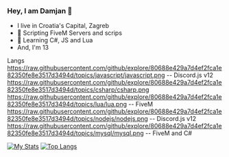 ### Hey, I am Damjan 👋

- I live in Croatia's Capital, Zagreb
- 🔭 Scripting FiveM Servers and scrips
- 🌱 Learning C#, JS and Lua
- And, I'm 13 

Langs
https://raw.githubusercontent.com/github/explore/80688e429a7d4ef2fca1e82350fe8e3517d3494d/topics/javascript/javascript.png -- Discord.js v12
https://raw.githubusercontent.com/github/explore/80688e429a7d4ef2fca1e82350fe8e3517d3494d/topics/csharp/csharp.png
https://raw.githubusercontent.com/github/explore/80688e429a7d4ef2fca1e82350fe8e3517d3494d/topics/lua/lua.png -- FiveM
https://raw.githubusercontent.com/github/explore/80688e429a7d4ef2fca1e82350fe8e3517d3494d/topics/nodejs/nodejs.png -- Discord.js v12
https://raw.githubusercontent.com/github/explore/80688e429a7d4ef2fca1e82350fe8e3517d3494d/topics/mysql/mysql.png -- FiveM and C#

[![My Stats](https://github-readme-stats.vercel.app/api?username=DamjanPetrovicki&theme=dark&show_icons=true)](https://github.com/anuraghazra/github-readme-stats)
[![Top Langs](https://github-readme-stats.vercel.app/api/top-langs/?username=DamjanPetrovicki&theme=dark&layout=compact&show_icons=true)](https://github.com/anuraghazra/github-readme-stats)
